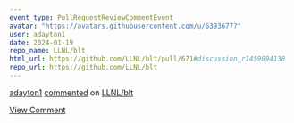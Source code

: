```yaml
---
event_type: PullRequestReviewCommentEvent
avatar: "https://avatars.githubusercontent.com/u/6393677?"
user: adayton1
date: 2024-01-19
repo_name: LLNL/blt
html_url: https://github.com/LLNL/blt/pull/671#discussion_r1459894138
repo_url: https://github.com/LLNL/blt
---
```


<a href='https://github.com/adayton1' target='_blank'>adayton1</a> <a href='https://github.com/LLNL/blt/pull/671#discussion_r1459894138' target='_blank'>commented</a> on <a href='https://github.com/LLNL/blt' target='_blank'>LLNL/blt</a>

<a href='https://github.com/LLNL/blt/pull/671#discussion_r1459894138' target='_blank'>View Comment</a>